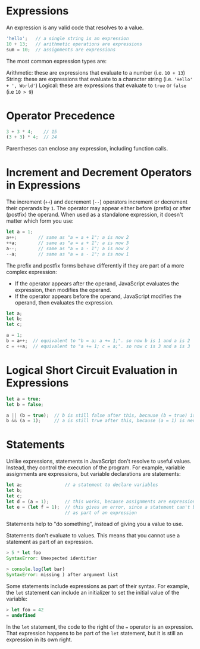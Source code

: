 # Expressions
An expression is any valid code that resolves to a value.
```js
'hello';   // a single string is an expression
10 + 13;   // arithmetic operations are expressions
sum = 10;  // assignments are expressions
```
The most common expression types are:

Arithmetic: these are expressions that evaluate to a number (i.e. `10 + 13`)
String: these are expressions that evaluate to a character string (i.e. `'Hello' + ', World'`)
Logical: these are expressions that evaluate to `true` or `false` (i.e `10 > 9`)

# Operator Precedence

```js
3 + 3 * 4;    // 15
(3 + 3) * 4;  // 24
```

Parentheses can enclose any expression, including function calls.

# Increment and Decrement Operators in Expressions
The increment (`++`) and decrement (`--`) operators increment or decrement their operands by `1`. The operator may appear either before (prefix) or after (postfix) the operand. When used as a standalone expression, it doesn't matter which form you use:
```js
let a = 1;
a++;        // same as "a = a + 1"; a is now 2
++a;        // same as "a = a + 1"; a is now 3
a--;        // same as "a = a - 1"; a is now 2
--a;        // same as "a = a - 1"; a is now 1
```
The prefix and postfix forms behave differently if they are part of a more complex expression:
- If the operator appears after the operand, JavaScript evaluates the expression, then modifies the operand.
- If the operator appears before the operand, JavaScript modifies the operand, then evaluates the expression.
```js
let a;
let b;
let c;

a = 1;
b = a++;  // equivalent to "b = a; a += 1;". so now b is 1 and a is 2
c = ++a;  // equivalent to "a += 1; c = a;". so now c is 3 and a is 3
```

# Logical Short Circuit Evaluation in Expressions
```js
let a = true;
let b = false;

a || (b = true);  // b is still false after this, because (b = true) is never evaluated
b && (a = 1);     // a is still true after this, because (a = 1) is never evaluated
```

# Statements
Unlike expressions, statements in JavaScript don't resolve to useful values. Instead, they control the execution of the program. For example, variable assignments are expressions, but variable declarations are statements:
```js
let a;                // a statement to declare variables
let b;
let c;
let d = (a = 1);      // this works, because assignments are expressions too
let e = (let f = 1);  // this gives an error, since a statement can't be used
                      // as part of an expression
```
Statements help to "do something", instead of giving you a value to use.

Statements don't evaluate to values. This means that you cannot use a statement as part of an expression.
```js
> 5 * let foo
SyntaxError: Unexpected identifier

> console.log(let bar)
SyntaxError: missing ) after argument list
```

Some statements include expressions as part of their syntax. For example, the `let` statement can include an initializer to set the initial value of the variable:
```js
> let foo = 42
= undefined
```

In the `let` statement, the code to the right of the `=` operator is an expression. That expression happens to be part of the `let` statement, but it is still an expression in its own right.